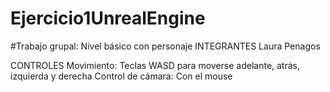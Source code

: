 # Ejercicio1UnrealEngine

#Trabajo grupal: Nivel básico con personaje
INTEGRANTES
Laura Penagos

CONTROLES
Movimiento:
Teclas WASD para moverse adelante, atrás, izquierda y derecha
Control de cámara:
Con el mouse
